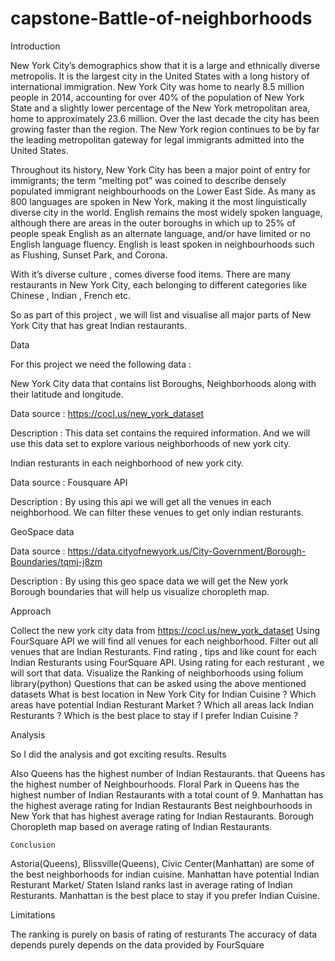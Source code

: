 # capstone-Battle-of-neighborhoods
Introduction

New York City’s demographics show that it is a large and ethnically diverse metropolis. It is the largest city in the United States with a long history of international immigration. New York City was home to nearly 8.5 million people in 2014, accounting for over 40% of the population of New York State and a slightly lower percentage of the New York metropolitan area, home to approximately 23.6 million. Over the last decade the city has been growing faster than the region. The New York region continues to be by far the leading metropolitan gateway for legal immigrants admitted into the United States.

Throughout its history, New York City has been a major point of entry for immigrants; the term “melting pot” was coined to describe densely populated immigrant neighbourhoods on the Lower East Side. As many as 800 languages are spoken in New York, making it the most linguistically diverse city in the world. English remains the most widely spoken language, although there are areas in the outer boroughs in which up to 25% of people speak English as an alternate language, and/or have limited or no English language fluency. English is least spoken in neighbourhoods such as Flushing, Sunset Park, and Corona.

With it’s diverse culture , comes diverse food items. There are many restaurants in New York City, each belonging to different categories like Chinese , Indian , French etc.

So as part of this project , we will list and visualise all major parts of New York City that has great Indian restaurants.

Data

For this project we need the following data :

New York City data that contains list Boroughs, Neighborhoods along with their latitude and longitude.

Data source : https://cocl.us/new_york_dataset

Description : This data set contains the required information. And we will use this data set to explore various neighborhoods of new york city.

Indian resturants in each neighborhood of new york city.

Data source : Fousquare API

Description : By using this api we will get all the venues in each neighborhood. We can filter these venues to get only indian resturants.

GeoSpace data

Data source : https://data.cityofnewyork.us/City-Government/Borough-Boundaries/tqmj-j8zm

Description : By using this geo space data we will get the New york Borough boundaries that will help us visualize choropleth map.

Approach

Collect the new york city data from https://cocl.us/new_york_dataset
Using FourSquare API we will find all venues for each neighborhood.
Filter out all venues that are Indian Resturants.
Find rating , tips and like count for each Indian Resturants using FourSquare API.
Using rating for each resturant , we will sort that data.
Visualize the Ranking of neighborhoods using folium library(python)
Questions that can be asked using the above mentioned datasets
What is best location in New York City for Indian Cuisine ?
Which areas have potential Indian Resturant Market ?
Which all areas lack Indian Resturants ?
Which is the best place to stay if I prefer Indian Cuisine ?

Analysis

So I did the analysis and got exciting results.
Results

 Also Queens has the highest number of Indian Restaurants.
 that Queens has the highest number of Neighbourhoods.
 Floral Park in Queens has the highest number of Indian Restaurants with a total count of 9.
  Manhattan has the highest average rating for Indian Restaurants
   Best neighbourhoods in New York that has highest average rating for Indian Restaurants.
    Borough Choropleth map based on average rating of Indian Restaurants.
    
    Conclusion
    
Astoria(Queens), Blissville(Queens), Civic Center(Manhattan) are some of the best neighborhoods for indian cuisine.
Manhattan have potential Indian Resturant Market/
Staten Island ranks last in average rating of Indian Resturants.
Manhattan is the best place to stay if you prefer Indian Cuisine.

Limitations

The ranking is purely on basis of rating of resturants
The accuracy of data depends purely depends on the data provided by FourSquare
 

